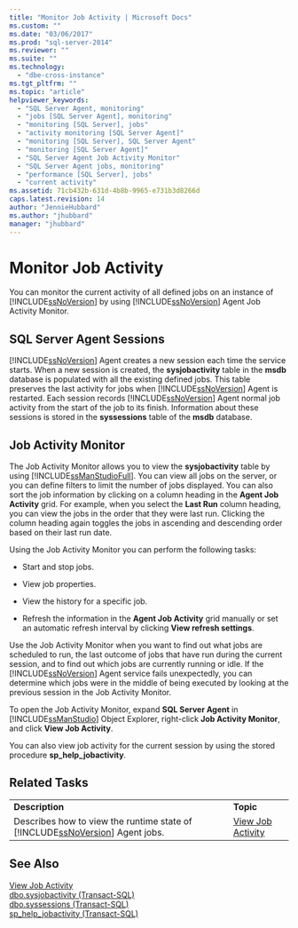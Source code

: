 ```yaml
---
title: "Monitor Job Activity | Microsoft Docs"
ms.custom: ""
ms.date: "03/06/2017"
ms.prod: "sql-server-2014"
ms.reviewer: ""
ms.suite: ""
ms.technology: 
  - "dbe-cross-instance"
ms.tgt_pltfrm: ""
ms.topic: "article"
helpviewer_keywords: 
  - "SQL Server Agent, monitoring"
  - "jobs [SQL Server Agent], monitoring"
  - "monitoring [SQL Server], jobs"
  - "activity monitoring [SQL Server Agent]"
  - "monitoring [SQL Server], SQL Server Agent"
  - "monitoring [SQL Server Agent]"
  - "SQL Server Agent Job Activity Monitor"
  - "SQL Server Agent jobs, monitoring"
  - "performance [SQL Server], jobs"
  - "current activity"
ms.assetid: 71cb432b-631d-4b8b-9965-e731b3d8266d
caps.latest.revision: 14
author: "JennieHubbard"
ms.author: "jhubbard"
manager: "jhubbard"
---
```

# Monitor Job Activity
  You can monitor the current activity of all defined jobs on an instance of [!INCLUDE[ssNoVersion](../../includes/ssnoversion-md.md)] by using [!INCLUDE[ssNoVersion](../../includes/ssnoversion-md.md)] Agent Job Activity Monitor.  
  
## SQL Server Agent Sessions  
 [!INCLUDE[ssNoVersion](../../includes/ssnoversion-md.md)] Agent creates a new session each time the service starts. When a new session is created, the **sysjobactivity** table in the **msdb** database is populated with all the existing defined jobs. This table preserves the last activity for jobs when [!INCLUDE[ssNoVersion](../../includes/ssnoversion-md.md)] Agent is restarted. Each session records [!INCLUDE[ssNoVersion](../../includes/ssnoversion-md.md)] Agent normal job activity from the start of the job to its finish. Information about these sessions is stored in the **syssessions** table of the **msdb** database.  
  
## Job Activity Monitor  
 The Job Activity Monitor allows you to view the **sysjobactivity** table by using [!INCLUDE[ssManStudioFull](../../includes/ssmanstudiofull-md.md)]. You can view all jobs on the server, or you can define filters to limit the number of jobs displayed. You can also sort the job information by clicking on a column heading in the **Agent Job Activity** grid. For example, when you select the **Last Run** column heading, you can view the jobs in the order that they were last run. Clicking the column heading again toggles the jobs in ascending and descending order based on their last run date.  
  
 Using the Job Activity Monitor you can perform the following tasks:  
  
-   Start and stop jobs.  
  
-   View job properties.  
  
-   View the history for a specific job.  
  
-   Refresh the information in the **Agent Job Activity** grid manually or set an automatic refresh interval by clicking **View refresh settings**.  
  
 Use the Job Activity Monitor when you want to find out what jobs are scheduled to run, the last outcome of jobs that have run during the current session, and to find out which jobs are currently running or idle. If the [!INCLUDE[ssNoVersion](../../includes/ssnoversion-md.md)] Agent service fails unexpectedly, you can determine which jobs were in the middle of being executed by looking at the previous session in the Job Activity Monitor.  
  
 To open the Job Activity Monitor, expand **SQL Server Agent** in [!INCLUDE[ssManStudio](../../includes/ssmanstudio-md.md)] Object Explorer, right-click **Job Activity Monitor**, and click **View Job Activity**.  
  
 You can also view job activity for the current session by using the stored procedure **sp_help_jobactivity**.  
  
## Related Tasks  
  
|||  
|-|-|  
|**Description**|**Topic**|  
|Describes how to view the runtime state of [!INCLUDE[ssNoVersion](../../includes/ssnoversion-md.md)] Agent jobs.|[View Job Activity](../../2014/database-engine/view-job-activity.md)|  
  
## See Also  
 [View Job Activity](../../2014/database-engine/view-job-activity.md)   
 [dbo.sysjobactivity &#40;Transact-SQL&#41;](../Topic/dbo.sysjobactivity%20\(Transact-SQL\).md)   
 [dbo.syssessions &#40;Transact-SQL&#41;](../Topic/dbo.syssessions%20\(Transact-SQL\).md)   
 [sp_help_jobactivity &#40;Transact-SQL&#41;](../Topic/sp_help_jobactivity%20\(Transact-SQL\).md)  
  
  